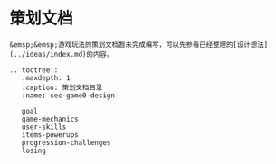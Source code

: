 # 策划文档

```{warning}
&emsp;&emsp;游戏玩法的策划文档暂未完成编写，可以先参看已经整理的[设计想法](../ideas/index.md)的内容。
```

```{eval-rst}
.. toctree::
   :maxdepth: 1
   :caption: 策划文档目录
   :name: sec-game0-design

   goal
   game-mechanics
   user-skills
   items-powerups
   progression-challenges
   losing
```